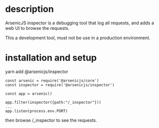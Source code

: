 # description

ArsenicJS inspector is a debugging tool that log all requests, and adds a web UI to browse the requests.

This a development tool, must not be use in a production environment.

# installation and setup 

yarn add @arsenicjs/inspector

```
const arsenic = require('@arsenicjs/core')
const inspector = require('@arsenicjs/inspector')

const app = arsenic()

app.filter(inspector({path:"/_inspector"}))
...
app.listen(process.env.PORT)

``` 

then browse /_inspector to see the requests.

